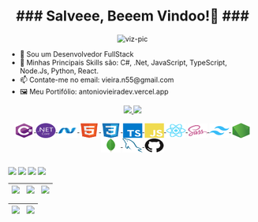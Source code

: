 <h1 align="center">### Salveee, Beeem Vindoo!👋 ###</h1>

<div align="center">
  <img margin="10" align="center" alt="viz-pic" height="200" width="480" src="https://cdn.discordapp.com/attachments/703646137663619152/989939908179288134/yodinha.gif">
</div>

<ul>
<li>🔭 Sou um Desenvolvedor FullStack</li>
<li>🌱 Minhas Principais Skills são: C#, .Net, JavaScript, TypeScript, Node.Js, Python, React.</li>
<li>📫 Contate-me no email: vieira.n55@gmail.com</li>
<li>🖼️ Meu Portifólio: antoniovieiradev.vercel.app </li>
</ul>

<div align="center">
  <a href="https://github.com/vieiran55">
  <img height="180em" src="https://github-readme-stats.vercel.app/api?username=vieiran55&show_icons=true&theme=dark&include_all_commits=true&count_private=true"/>
  <img height="180em" src="https://github-readme-stats.vercel.app/api/top-langs/?username=vieiran55&layout=compact&langs_count=7&theme=dark"/>
</div>
  
<div style="display: inline_block" align="center"><br>

  
  
  <img align="center" alt="viz-HTML" height="30" width="40" src="https://github.com/devicons/devicon/blob/master/icons/csharp/csharp-original.svg">
  <img align="center" alt="viz-HTML" height="30" width="40" src="https://github.com/devicons/devicon/blob/master/icons/dotnetcore/dotnetcore-original.svg">
  <img align="center" alt="viz-HTML" height="30" width="40" src="https://github.com/devicons/devicon/blob/master/icons/dot-net/dot-net-original.svg">
  <img align="center" alt="viz-HTML" height="30" width="40" src="https://raw.githubusercontent.com/devicons/devicon/master/icons/html5/html5-original.svg">
  <img align="center" alt="viz-CSS" height="30" width="40" src="https://raw.githubusercontent.com/devicons/devicon/master/icons/css3/css3-original.svg">
  <img align="center" alt="viz-Ts" height="30" width="40" src="https://raw.githubusercontent.com/devicons/devicon/master/icons/typescript/typescript-plain.svg">
  <img align="center" alt="viz-Js" height="30" width="40" src="https://raw.githubusercontent.com/devicons/devicon/master/icons/javascript/javascript-plain.svg">
  <img align="center" alt="viz-React" height="30" width="40" src="https://raw.githubusercontent.com/devicons/devicon/master/icons/react/react-original.svg">
  <img align="center" alt="viz-Sass" height="30" width="40" src="https://github.com/devicons/devicon/blob/master/icons/sass/sass-original.svg">
  <img align="center" alt="viz-Tail" height="30" width="40" src="https://github.com/devicons/devicon/blob/master/icons/tailwindcss/tailwindcss-plain.svg">
  <img align="center" alt="viz-Node" height="30" width="40" src="https://github.com/devicons/devicon/blob/master/icons/nodejs/nodejs-original.svg">
  <img align="center" alt="viz-Mongo" height="30" width="40" src="https://github.com/devicons/devicon/blob/master/icons/mongodb/mongodb-original.svg">
  <img align="center" alt="viz-Sql" height="30" width="40" src="https://github.com/devicons/devicon/blob/master/icons/mysql/mysql-original.svg">
  <img align="center" alt="viz-Git" height="30" width="40" src="https://github.com/devicons/devicon/blob/master/icons/github/github-original.svg">
  
</div>
  
  ##
  
  <div>
  <a href="https://instagram.com/al_vieirah" target="_blank"><img src="https://img.shields.io/badge/-Instagram-%23E4405F?style=for-the-badge&logo=instagram&logoColor=white" target="_blank"></a>
    <a href="https://twitter.com/catar_sy" target="_blank"><img src="https://img.shields.io/badge/Twitter-1DA1F2?style=for-the-badge&logo=twitter&logoColor=white" target="_blank"></a> 
  <a href = "mailto:contatovieira.n55@gmail.com"><img src="https://img.shields.io/badge/-Gmail-%23333?style=for-the-badge&logo=gmail&logoColor=white" target="_blank"></a>
  <a href="https://www.linkedin.com/in/antoniov55" target="_blank"><img src="https://img.shields.io/badge/-LinkedIn-%230077B5?style=for-the-badge&logo=linkedin&logoColor=white" target="_blank"></a>   
  </div>
  

| ![](http://github-profile-summary-cards.vercel.app/api/cards/stats?username=vieiran55&theme=nord_dark) | ![](http://github-profile-summary-cards.vercel.app/api/cards/repos-per-language?username=vieiran55&hide=Html&theme=nord_dark) | ![](http://github-profile-summary-cards.vercel.app/api/cards/most-commit-language?username=vieiran55&theme=nord_dark) |
| :-: | :-: | :-: |

| ![](http://github-profile-summary-cards.vercel.app/api/cards/profile-details?username=vieiran55&theme=nord_dark) | ![](https://github-readme-streak-stats.herokuapp.com/?user=vieiran55&hide_border=true&date_format=M%20j%5B%2C%20Y%5D&background=2D3742&stroke=2D3742&ring=6bbbca&fire=6bbbca&currStreakNum=fff&sideNums=6bbbca&currStreakLabel=6bbbca&sideLabels=fff&dates=fff) |
| :-: | :-: |
